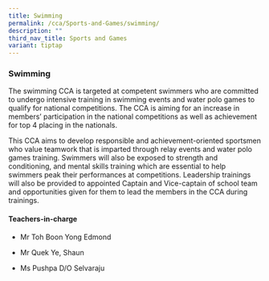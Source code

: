 ```yaml
---
title: Swimming
permalink: /cca/Sports-and-Games/swimming/
description: ""
third_nav_title: Sports and Games
variant: tiptap
---
```

<h3>Swimming</h3>
<p>The swimming CCA is targeted at competent swimmers who are committed to
undergo intensive training in swimming events and water polo games to qualify
for national competitions. The CCA is aiming for an increase in members’
participation in the national competitions as well as achievement for top
4 placing in the nationals.</p>
<p>This CCA aims to develop responsible and achievement-oriented sportsmen
who value teamwork that is imparted through relay events and water polo
games training. Swimmers will also be exposed to strength and conditioning,
and mental skills training which are essential to help swimmers peak their
performances at competitions. Leadership trainings will also be provided
to appointed Captain and Vice-captain of school team and opportunities
given for them to lead the members in the CCA during trainings.</p>
<h4>Teachers-in-charge</h4>
<ul>
<li>
<p>Mr Toh Boon Yong Edmond</p>
</li>
<li>
<p>Mr Quek Ye, Shaun</p>
</li>
<li>
<p>Ms Pushpa D/O&nbsp;Selvaraju</p>
</li>
</ul>
<p></p>